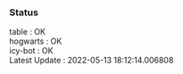 ### Status


table : OK  
hogwarts : OK  
icy-bot : OK  
Latest Update : 2022-05-13 18:12:14.006808

